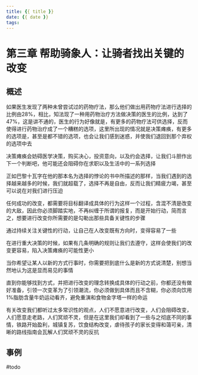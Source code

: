 ```yaml
---
title: {{ title }}
date: {{ date }}
tags:
---
```

# 第三章 帮助骑象人：让骑者找出关键的改变


## 概述

如果医生发现了两种未曾尝试过的药物疗法，那么他们做出用药物疗法进行选择的比例由28%，相比，知法现了一种用药物治疗方法做决策的医生的比例，达到了47%，这是讲不通的，医生的行为好像就是，有更多的药物疗法可供选择，反而使得进行药物治疗成了一个糟糕的选项，这里所出现的情况就是决策瘫痪，有更多的选项是，甚至是都不错的选项，也会让我们感到迷惑，并使我们退回到那个弃权的选项中去

决策瘫痪会妨碍医学决策，购买决心，投资意向，以及约会选择，让我们斗胆作出下一个判断吧，他可能还会阻碍你在求职以及生活中的一系列选择

正如巴黎十瓦字在他的那本名为选择的悖论的书中所描述的那样，当我们遇到的选择越来越多的时候，我们就超载了，选择不再是自由，反而让我们精疲力竭，甚至可以说在对我们进行压迫

任何成功的改变，都需要将目标翻译成具体的行为这样一个过程，含混不清是改变的大敌，因此你必须脚踏实地，不再纠缠于所谓的报复，而是开始行动，简而言之，想要进行改变你所需要的是勾勒出那些具备关键性的步骤

通过持续关注关键性的行动，让自己在人改变既有方向时，变得容易了一些

在进行重大决策的时候，如果有几条明确的规则让我们去遵守，这样会使我们的改变更容易，陷入决策瘫痪的可能性更小

当你希望让某人以新的方式行事时，你需要把到底什么是新的方式说清楚，别想当然地认为这是显而易见的事情

直到你能够找到方式，并把进行改变的理念转换成具体的行动之前，你都还没有做好准备，引领一次变革为了引领潮流，你必须做到具体而且不含糊，你必须向饮用1%脂肪含量牛奶运动看齐，避免重演和食物金字塔一样的命运

有关改变我们都听过太多常识性的观点，人们不愿意进行改变，人们会阻碍改变，人们愿意走老路，人们冥顽不灵，但是在这里我们却看到了一些与之彻底不同的事情，铁路开始盈利，城镇复苏，饮食结构改变，虐待孩子的家长变得和蔼可亲，清晰的路线指南会瓦解人们冥顽不灵的反抗

## 事例

#todo

